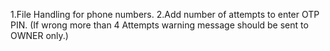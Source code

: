 1.File Handling for phone numbers.
2.Add number of attempts to enter OTP PIN. (If wrong more than 4 Attempts warning message should be sent to OWNER only.)

